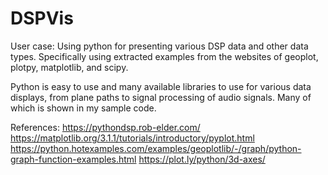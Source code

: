 # DSPVis

User case:
Using python for presenting various DSP data and other data types. 
Specifically using extracted examples from the websites of geoplot, plotpy, matplotlib, and scipy.

Python is easy to use and many available libraries to use for various data displays, 
from plane paths to signal processing of audio signals. Many of which is shown in my sample code. 

References:
https://pythondsp.rob-elder.com/
https://matplotlib.org/3.1.1/tutorials/introductory/pyplot.html
https://python.hotexamples.com/examples/geoplotlib/-/graph/python-graph-function-examples.html
https://plot.ly/python/3d-axes/
